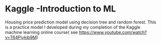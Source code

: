 # Kaggle -Introduction  to ML
Housing price prediction model using decision tree and random forest.
This is a practice model I developed during my completion of the Kaggle machine learning online course( see https://www.youtube.com/watch?v=T64Pjykib9M)
